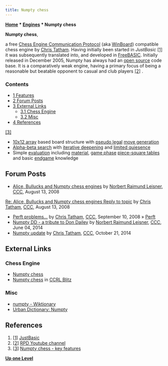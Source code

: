 ```yaml
---
title: Numpty chess
---
```

**[Home](Home "Home") \* [Engines](Engines "Engines") \* Numpty chess**


**Numpty chess**,  

a free [Chess Engine Communication Protocol](Chess_Engine_Communication_Protocol "Chess Engine Communication Protocol") (aka [WinBoard](WinBoard "WinBoard")) compatible chess engine by [Chris Tatham](index.php?title=Chris_Tatham&action=edit&redlink=1 "Chris Tatham (page does not exist)"). 
Having initially been started in *JustBasic* <a id="cite-note-1" href="#cite-ref-1">[1]</a> it was subsequently translated into, 
and developed in [FreeBASIC](Basic#FreeBASIC "Basic"). 
Initially released in December 2005, Numpty has always had an [open source](Category:Open_Source "Category:Open Source") code base. 
It is a comparatively weak engine, having a primary focus of being a reasonable but beatable opponent to casual and club players 
<a id="cite-note-2" href="#cite-ref-2">[2]</a> .



### Contents


* [1 Features](#features)
* [2 Forum Posts](#forum-posts)
* [3 External Links](#external-links)
	+ [3.1 Chess Engine](#chess-engine)
	+ [3.2 Misc](#misc)
* [4 References](#references)






<a id="cite-note-3" href="#cite-ref-3">[3]</a>



* [10x12 array](10x12_Board "10x12 Board") based board structure with [pseudo legal](Move_Generation#PseudoLegal "Move Generation") [move generation](Move_Generation "Move Generation")
* [Alpha-beta search](Alpha-Beta "Alpha-Beta") with [iterative deepening](Iterative_Deepening "Iterative Deepening") and [limited quiesence](Quiescence_Search "Quiescence Search")
* Simple [evaluation](Evaluation "Evaluation") including [material](Material "Material"), [game phase](Game_Phases "Game Phases") [piece-square tables](Piece-Square_Tables "Piece-Square Tables") and basic [endgame](Endgame "Endgame") knowledge


## Forum Posts


* [Alice, Bullucks and Numpty chess engines](http://www.talkchess.com/forum/viewtopic.php?t=22965) by [Norbert Raimund Leisner](Norbert_Raimund_Leisner "Norbert Raimund Leisner"), [CCC](CCC "CCC"), August 13, 2008


 [Re: Alice, Bullucks and Numpty chess engines Reply to topic](http://www.talkchess.com/forum/viewtopic.php?t=22965&start=8) by [Chris Tatham](index.php?title=Chris_Tatham&action=edit&redlink=1 "Chris Tatham (page does not exist)"), [CCC](CCC "CCC"), August 13, 2008
* [Perft problems...](http://www.talkchess.com/forum/viewtopic.php?t=23634) by [Chris Tatham](index.php?title=Chris_Tatham&action=edit&redlink=1 "Chris Tatham (page does not exist)"), [CCC](CCC "CCC"), September 10, 2008 » [Perft](Perft "Perft")
* [Numpty DD - a tribute to Don Dailey](http://www.talkchess.com/forum/viewtopic.php?t=52541) by [Norbert Raimund Leisner](Norbert_Raimund_Leisner "Norbert Raimund Leisner"), [CCC](CCC "CCC"), June 04, 2014
* [Numpty update](http://www.talkchess.com/forum/viewtopic.php?t=54107) by [Chris Tatham](index.php?title=Chris_Tatham&action=edit&redlink=1 "Chris Tatham (page does not exist)"), [CCC](CCC "CCC"), October 21, 2014


## External Links


### Chess Engine


* [Numpty chess](https://sites.google.com/site/numptychess/)
* [Numpty chess](http://www.computerchess.org.uk/ccrl/404/cgi/compare_engines.cgi?family=Numpty&print=Rating+list&print=Results+table&print=LOS+table&print=Ponder+hit+table&print=Eval+difference+table&print=Comopp+gamenum+table&print=Overlap+table&print=Score+with+common+opponents) in [CCRL Blitz](CCRL "CCRL")


### Misc


* [numpty - Wiktionary](https://en.wiktionary.org/wiki/numpty)
* [Urban Dictionary: Numpty](https://www.urbandictionary.com/define.php?term=Numpty)


## References


1. <a id="cite-ref-1" href="#cite-note-1">[1]</a> [JustBasic](http://justbasic.com/)
2. <a id="cite-ref-2" href="#cite-note-2">[2]</a> [RPD Youtube channel](https://www.youtube.com/watch?v=Nol8oq_QJHo)
3. <a id="cite-ref-3" href="#cite-note-3">[3]</a> [Numpty chess - key features](https://sites.google.com/site/numptychess/home)

**[Up one Level](Engines "Engines")**







 
